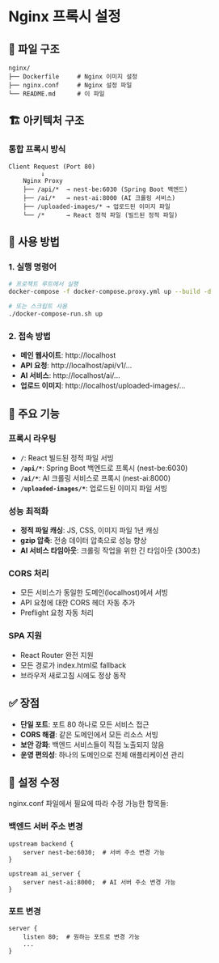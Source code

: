 # Nginx 프록시 설정

## 📁 파일 구조

```
nginx/
├── Dockerfile     # Nginx 이미지 설정
├── nginx.conf     # Nginx 설정 파일
└── README.md      # 이 파일
```

## 🏗️ 아키텍처 구조

### 통합 프록시 방식

```
Client Request (Port 80)
         ↓
    Nginx Proxy
    ├── /api/*  → nest-be:6030 (Spring Boot 백엔드)
    ├── /ai/*   → nest-ai:8000 (AI 크롤링 서비스)
    ├── /uploaded-images/* → 업로드된 이미지 파일
    └── /*      → React 정적 파일 (빌드된 정적 파일)
```

## 🚀 사용 방법

### 1. 실행 명령어

```bash
# 프로젝트 루트에서 실행
docker-compose -f docker-compose.proxy.yml up --build -d

# 또는 스크립트 사용
./docker-compose-run.sh up
```

### 2. 접속 방법

- **메인 웹사이트**: http://localhost
- **API 요청**: http://localhost/api/v1/...
- **AI 서비스**: http://localhost/ai/...
- **업로드 이미지**: http://localhost/uploaded-images/...

## 🔧 주요 기능

### 프록시 라우팅

- **`/`**: React 빌드된 정적 파일 서빙
- **`/api/*`**: Spring Boot 백엔드로 프록시 (nest-be:6030)
- **`/ai/*`**: AI 크롤링 서비스로 프록시 (nest-ai:8000)
- **`/uploaded-images/*`**: 업로드된 이미지 파일 서빙

### 성능 최적화

- **정적 파일 캐싱**: JS, CSS, 이미지 파일 1년 캐싱
- **gzip 압축**: 전송 데이터 압축으로 성능 향상
- **AI 서비스 타임아웃**: 크롤링 작업을 위한 긴 타임아웃 (300초)

### CORS 처리

- 모든 서비스가 동일한 도메인(localhost)에서 서빙
- API 요청에 대한 CORS 헤더 자동 추가
- Preflight 요청 자동 처리

### SPA 지원

- React Router 완전 지원
- 모든 경로가 index.html로 fallback
- 브라우저 새로고침 시에도 정상 동작

## ✅ 장점

- **단일 포트**: 포트 80 하나로 모든 서비스 접근
- **CORS 해결**: 같은 도메인에서 모든 리소스 서빙
- **보안 강화**: 백엔드 서비스들이 직접 노출되지 않음
- **운영 편의성**: 하나의 도메인으로 전체 애플리케이션 관리

## 🔧 설정 수정

nginx.conf 파일에서 필요에 따라 수정 가능한 항목들:

### 백엔드 서버 주소 변경
```nginx
upstream backend {
    server nest-be:6030;  # 서버 주소 변경 가능
}

upstream ai_server {
    server nest-ai:8000;  # AI 서버 주소 변경 가능
}
```

### 포트 변경
```nginx
server {
    listen 80;  # 원하는 포트로 변경 가능
    ...
}
```
